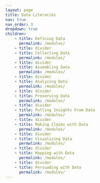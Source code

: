 ```yaml
---
layout: page
title: Data Literacies
nav: true
nav_order: 3
dropdown: true
children: 
    - title: Defining Data
      permalink: /modules/
    - title: divider
    - title: Collecting Data
      permalink: /modules/
    - title: divider
    - title: Assembling Data
      permalink: /modules/
    - title: divider
    - title: Analyzing Data
      permalink: /modules/
    - title: divider
    - title: Preserving Data
      permalink: /modules/
    - title: divider
    - title: Pulling Insights From Data
      permalink: /modules/
    - title: divider
    - title: Making Claims with Data
      permalink: /modules/
    - title: divider
    - title: Visualizing Data
      permalink: /modules/
    - title: divider
    - title: Mapping with Data
      permalink: /modules/
    - title: divider
    - title: Persuading with Data
      permalink: /modules/
---
```

